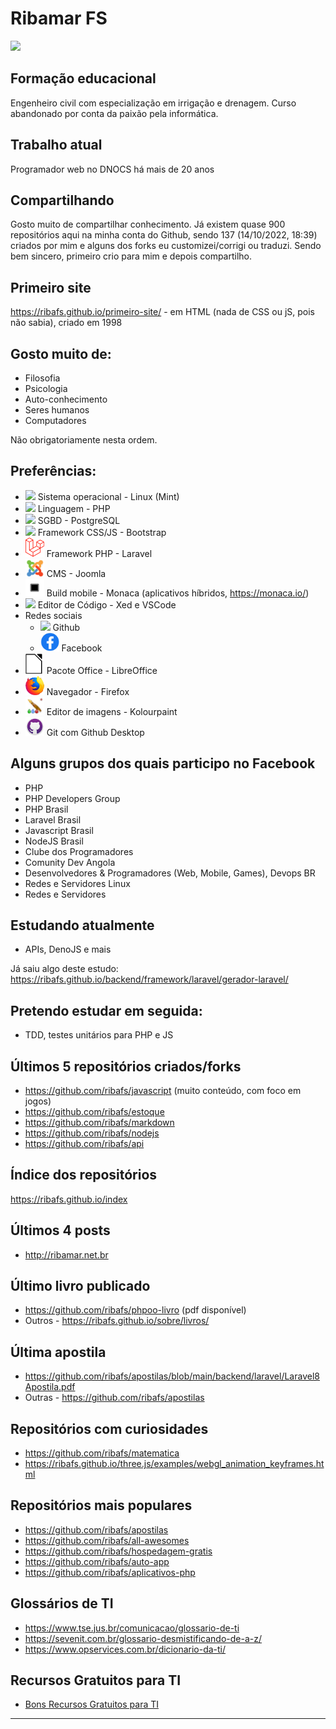 # Ribamar FS

<img width="5%" src="https://user-images.githubusercontent.com/855200/195633065-554dc0f6-66e2-4552-bae5-b8e533b32644.jpg">

## Formação educacional

Engenheiro civil com especialização em irrigação e drenagem. Curso abandonado por conta da paixão pela informática.

## Trabalho atual

Programador web no DNOCS há mais de 20 anos

## Compartilhando

Gosto muito de compartilhar conhecimento. Já existem quase 900 repositórios aqui na minha conta do Github, sendo 137 (14/10/2022, 18:39) criados por mim e alguns dos forks eu customizei/corrigi ou traduzi. Sendo bem sincero, primeiro crio para mim e depois compartilho.

## Primeiro site

https://ribafs.github.io/primeiro-site/ - em HTML (nada de CSS ou jS, pois não sabia), criado em 1998

## Gosto muito de:

- Filosofia
- Psicologia
- Auto-conhecimento
- Seres humanos
- Computadores

Não obrigatoriamente nesta ordem.

## Preferências:

- <img width="30" src="https://user-images.githubusercontent.com/25181517/186884159-4b5e122b-95de-4a32-b10b-7f6fdffa4c5a.png"> Sistema operacional - Linux (Mint)
- <img width="30" src="https://user-images.githubusercontent.com/25181517/183570228-6a040b9f-3ddf-47a2-a201-743121dac664.png"> Linguagem - PHP
- <img width="30" src="https://user-images.githubusercontent.com/25181517/117208740-bfb78400-adf5-11eb-97bb-09072b6bedfc.png"> SGBD - PostgreSQL
- <img width="30" src="https://user-images.githubusercontent.com/25181517/183898054-b3d693d4-dafb-4808-a509-bab54cf5de34.png"> Framework CSS/JS - Bootstrap
- <img width="30" src="laravel.svg"> Framework PHP - Laravel
- <img width="30" src="joomla.png"> CMS - Joomla
- <img width="30" src="monaca.png"> Build mobile - Monaca (aplicativos híbridos, https://monaca.io/)
- <img width="30" src="https://user-images.githubusercontent.com/25181517/192108891-d86b6220-e232-423a-bf5f-90903e6887c3.png"> Editor de Código - Xed e VSCode
- Redes sociais<br>
  - <img width="30" src="https://user-images.githubusercontent.com/25181517/192108374-8da61ba1-99ec-41d7-80b8-fb2f7c0a4948.png"> Github<br>
  - <img width="30" src="facebook.png"> Facebook
- <img width="30" src="libreoffice.png"> Pacote Office - LibreOffice
- <img width="30" src="firefox.jpg"> Navegador - Firefox
- <img width="30" src="kolourpaint.png"> Editor de imagens - Kolourpaint
- <img width="30" src="https://github.com/ribafs/profile-technology-icons/blob/main/githubdesktop.png"> Git com Github Desktop

## Alguns grupos dos quais participo no Facebook

- PHP
- PHP Developers Group
- PHP Brasil
- Laravel Brasil
- Javascript Brasil
- NodeJS Brasil
- Clube dos Programadores
- Comunity Dev Angola
- Desenvolvedores & Programadores (Web, Mobile, Games), Devops BR
- Redes e Servidores Linux
- Redes e Servidores

## Estudando atualmente

- APIs, DenoJS e mais

Já saiu algo deste estudo: https://ribafs.github.io/backend/framework/laravel/gerador-laravel/

## Pretendo estudar em seguida:

- TDD, testes unitários para PHP e JS

## Últimos 5 repositórios criados/forks

- https://github.com/ribafs/javascript (muito conteúdo, com foco em jogos)
- https://github.com/ribafs/estoque
- https://github.com/ribafs/markdown
- https://github.com/ribafs/nodejs
- https://github.com/ribafs/api 

## Índice dos repositórios

https://ribafs.github.io/index

## Últimos 4 posts

- http://ribamar.net.br

## Último livro publicado

- https://github.com/ribafs/phpoo-livro (pdf disponível)
- Outros - https://ribafs.github.io/sobre/livros/

## Última apostila

- https://github.com/ribafs/apostilas/blob/main/backend/laravel/Laravel8Apostila.pdf
- Outras - https://github.com/ribafs/apostilas

## Repositórios com curiosidades

- https://github.com/ribafs/matematica
- https://ribafs.github.io/three.js/examples/webgl_animation_keyframes.html

## Repositórios mais populares

- https://github.com/ribafs/apostilas
- https://github.com/ribafs/all-awesomes
- https://github.com/ribafs/hospedagem-gratis
- https://github.com/ribafs/auto-app
- https://github.com/ribafs/aplicativos-php

## Glossários de TI

- https://www.tse.jus.br/comunicacao/glossario-de-ti
- https://sevenit.com.br/glossario-desmistificando-de-a-z/
- https://www.opservices.com.br/dicionario-da-ti/

## Recursos Gratuitos para TI

- [Bons Recursos Gratuitos para TI](https://github.com/ribafs/gratuitos)

<hr>
